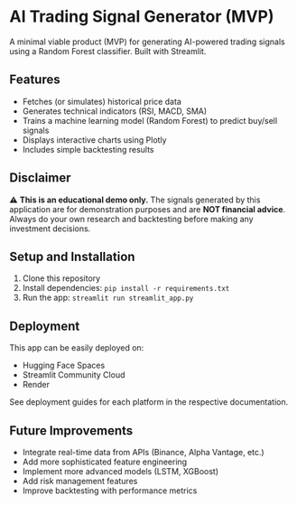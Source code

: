 # AI Trading Signal Generator (MVP)

A minimal viable product (MVP) for generating AI-powered trading signals using a Random Forest classifier. Built with Streamlit.

## Features

- Fetches (or simulates) historical price data
- Generates technical indicators (RSI, MACD, SMA)
- Trains a machine learning model (Random Forest) to predict buy/sell signals
- Displays interactive charts using Plotly
- Includes simple backtesting results

## Disclaimer

⚠️ **This is an educational demo only.** The signals generated by this application are for demonstration purposes and are **NOT financial advice**. Always do your own research and backtesting before making any investment decisions.

## Setup and Installation

1. Clone this repository
2. Install dependencies: `pip install -r requirements.txt`
3. Run the app: `streamlit run streamlit_app.py`

## Deployment

This app can be easily deployed on:
- Hugging Face Spaces
- Streamlit Community Cloud
- Render

See deployment guides for each platform in the respective documentation.

## Future Improvements

- Integrate real-time data from APIs (Binance, Alpha Vantage, etc.)
- Add more sophisticated feature engineering
- Implement more advanced models (LSTM, XGBoost)
- Add risk management features
- Improve backtesting with performance metrics
